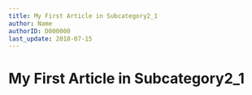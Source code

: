 ```yaml
---
title: My First Article in Subcategory2_1
author: Name
authorID: D000000
last_update: 2018-07-15
---
```

# My First Article in Subcategory2_1
